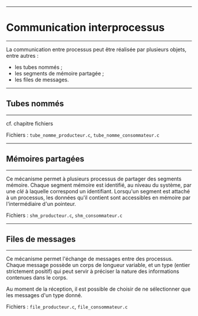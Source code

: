 ------------------------------------------------------------------------------
#                         Communication interprocessus
------------------------------------------------------------------------------
La communication entre processus peut être réalisée par plusieurs objets, 
entre autres :

* les tubes nommés ;
* les segments de mémoire partagée ;
* les files de messages.

------------------------------------------------------------------------------
##                                  Tubes nommés
------------------------------------------------------------------------------
cf. chapitre fichiers
 
Fichiers : `tube_nomme_producteur.c`, `tube_nomme_consommateur.c`

------------------------------------------------------------------------------
##                               Mémoires partagées
------------------------------------------------------------------------------
Ce mécanisme permet à plusieurs processus de partager des segments mémoire. 
Chaque segment mémoire est identifié, au niveau du système, par une *clé* à 
laquelle correspond un identifiant. 
Lorsqu'un segment est attaché à un processus, les données qu'il contient 
sont accessibles en mémoire par l'intermédiaire d'un pointeur.

Fichiers : `shm_producteur.c`, `shm_consommateur.c`

------------------------------------------------------------------------------
##                              Files de messages
------------------------------------------------------------------------------
Ce mécanisme permet l'échange de messages entre des processus. Chaque message 
possède un corps de longueur variable, et un type (entier strictement positif)
qui peut servir à préciser la nature des informations contenues dans le corps.

Au moment de la réception, il est possible de choisir de ne sélectionner que
les messages d'un type donné.

Fichiers : `file_producteur.c`, `file_consommateur.c`
